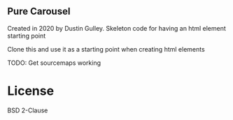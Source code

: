 ## Pure Carousel

Created in 2020 by Dustin Gulley. 
Skeleton code for having an html element starting point

Clone this and use it as a starting point when creating html elements

TODO: Get sourcemaps working

# License

BSD 2-Clause